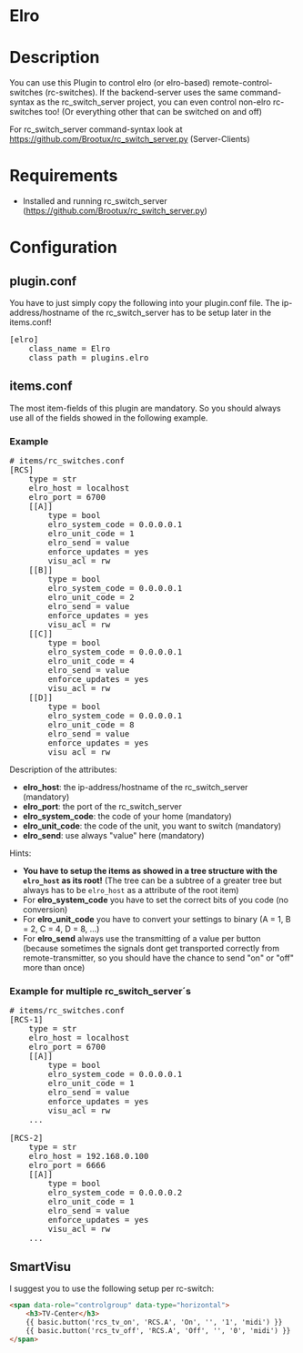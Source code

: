 # Elro

# Description

You can use this Plugin to control elro (or elro-based) remote-control-switches (rc-switches). If the backend-server uses the same command-syntax as the rc_switch_server project, you can even control non-elro rc-switches too! (Or everything other that can be switched on and off)

For rc_switch_server command-syntax look at https://github.com/Brootux/rc_switch_server.py (Server-Clients)

# Requirements

  * Installed and running rc_switch_server (https://github.com/Brootux/rc_switch_server.py)

# Configuration
## plugin.conf

You have to just simply copy the following into your plugin.conf file. The ip-address/hostname of the rc_switch_server has to be setup later in the items.conf!

<pre>
[elro]
    class_name = Elro
    class_path = plugins.elro
</pre>

## items.conf

The most item-fields of this plugin are mandatory. So you should always use all of the fields showed in the following example.

### Example

<pre>
# items/rc_switches.conf
[RCS]
	type = str
	elro_host = localhost
	elro_port = 6700
    [[A]]
        type = bool
        elro_system_code = 0.0.0.0.1
        elro_unit_code = 1
        elro_send = value
        enforce_updates = yes
        visu_acl = rw
    [[B]]
        type = bool
        elro_system_code = 0.0.0.0.1
        elro_unit_code = 2
        elro_send = value
        enforce_updates = yes
        visu_acl = rw
    [[C]]
        type = bool
        elro_system_code = 0.0.0.0.1
        elro_unit_code = 4
        elro_send = value
        enforce_updates = yes
        visu_acl = rw
    [[D]]
        type = bool
        elro_system_code = 0.0.0.0.1
        elro_unit_code = 8
        elro_send = value
        enforce_updates = yes
        visu_acl = rw
</pre>

Description of the attributes:

* __elro_host__: the ip-address/hostname of the rc_switch_server (mandatory)
* __elro_port__: the port of the rc_switch_server
* __elro_system_code__: the code of your home (mandatory)
* __elro_unit_code__: the code of the unit, you want to switch (mandatory)
* __elro_send__: use always "value" here (mandatory)

Hints:
* __You have to setup the items as showed in a tree structure with the `elro_host` as its root!__ (The tree can be a subtree of a greater tree but always has to be `elro_host` as a attribute of the root item)
* For __elro_system_code__ you have to set the correct bits of you code (no conversion)
* For __elro_unit_code__ you have to convert your settings to binary (A = 1, B = 2, C = 4, D = 8, ...)
* For __elro_send__ always use the transmitting of a value per button (because sometimes the signals dont get transported correctly from remote-transmitter, so you should have the chance to send "on" or "off" more than once)

### Example for multiple rc_switch_server´s

<pre>
# items/rc_switches.conf
[RCS-1]
	type = str
	elro_host = localhost
	elro_port = 6700
    [[A]]
        type = bool
        elro_system_code = 0.0.0.0.1
        elro_unit_code = 1
        elro_send = value
        enforce_updates = yes
        visu_acl = rw
    ...
    
[RCS-2]
	type = str
	elro_host = 192.168.0.100
	elro_port = 6666
    [[A]]
        type = bool
        elro_system_code = 0.0.0.0.2
        elro_unit_code = 1
        elro_send = value
        enforce_updates = yes
        visu_acl = rw
    ...
</pre>

## SmartVisu

I suggest you to use the following setup per rc-switch:


```html
<span data-role="controlgroup" data-type="horizontal">
	<h3>TV-Center</h3>
	{{ basic.button('rcs_tv_on', 'RCS.A', 'On', '', '1', 'midi') }}
	{{ basic.button('rcs_tv_off', 'RCS.A', 'Off', '', '0', 'midi') }}
</span>
```
